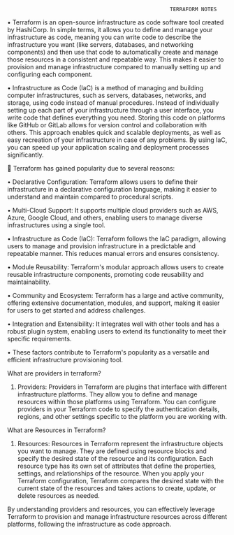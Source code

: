                                                         TERRAFORM NOTES

•	Terraform is an open-source infrastructure as code software tool created by HashiCorp. In simple terms, it allows you to define and manage your infrastructure as code, meaning you can write code to describe the infrastructure you want (like servers, databases, and networking components) and then use that code to automatically create and manage those resources in a consistent and repeatable way. This makes it easier to provision and manage infrastructure compared to manually setting up and configuring each component.  

•	Infrastructure as Code (IaC) is a method of managing and building computer infrastructures, such as servers, databases, networks, and storage, using code instead of manual procedures. Instead of individually setting up each part of your infrastructure through a user interface, you write code that defines everything you need. Storing this code on platforms like GitHub or GitLab allows for version control and collaboration with others. This approach enables quick and scalable deployments, as well as easy recreation of your infrastructure in case of any problems. By using IaC, you can speed up your application scaling and deployment processes significantly.  





	Terraform has gained popularity due to several reasons:

•	Declarative Configuration: Terraform allows users to define their infrastructure in a declarative configuration language, making it easier to understand and maintain compared to procedural scripts.

•	Multi-Cloud Support: It supports multiple cloud providers such as AWS, Azure, Google Cloud, and others, enabling users to manage diverse infrastructures using a single tool.

•	Infrastructure as Code (IaC): Terraform follows the IaC paradigm, allowing users to manage and provision infrastructure in a predictable and repeatable manner. This reduces manual errors and ensures consistency.

•	Module Reusability: Terraform's modular approach allows users to create reusable infrastructure components, promoting code reusability and maintainability.

•	Community and Ecosystem: Terraform has a large and active community, offering extensive documentation, modules, and support, making it easier for users to get started and address challenges.

•	Integration and Extensibility: It integrates well with other tools and has a robust plugin system, enabling users to extend its functionality to meet their specific requirements.

•	These factors contribute to Terraform's popularity as a versatile and efficient infrastructure provisioning tool.  


What are providers in terraform?

1. Providers: Providers in Terraform are plugins that interface with different infrastructure platforms. They allow you to define and manage resources within those platforms using Terraform. You can configure providers in your Terraform code to specify the authentication details, regions, and other settings specific to the platform you are working with.

What are Resources in Terraform?

1. Resources: Resources in Terraform represent the infrastructure objects you want to manage. They are defined using resource blocks and specify the desired state of the resource and its configuration. Each resource type has its own set of attributes that define the properties, settings, and relationships of the resource. When you apply your Terraform configuration, Terraform compares the desired state with the current state of the resources and takes actions to create, update, or delete resources as needed.

By understanding providers and resources, you can effectively leverage Terraform to provision and manage infrastructure resources across different platforms, following the infrastructure as code approach.
